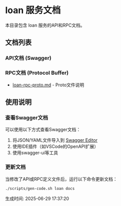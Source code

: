 # loan 服务文档

本目录包含 loan 服务的API和RPC文档。

## 文档列表

### API文档 (Swagger)

### RPC文档 (Protocol Buffer)
- [loan-rpc-proto.md](./loan-rpc-proto.md) - Proto文件说明

## 使用说明

### 查看Swagger文档
可以使用以下方式查看Swagger文档：
1. 将JSON/YAML文件导入到 [Swagger Editor](https://editor.swagger.io/)
2. 使用IDE插件（如VSCode的OpenAPI扩展）
3. 使用swagger-ui等工具

### 更新文档
当修改了API或RPC定义文件后，运行以下命令更新文档：
```bash
./scripts/gen-code.sh loan docs
```

生成时间: 2025-06-29 17:37:20
